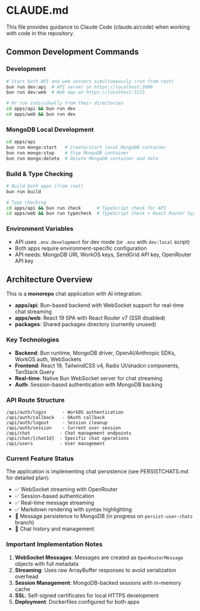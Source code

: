 # CLAUDE.md

This file provides guidance to Claude Code (claude.ai/code) when working with code in this repository.

## Common Development Commands

### Development

```bash
# Start both API and web servers simultaneously (run from root)
bun run dev:api  # API server on https://localhost:3000
bun run dev:web  # Web app on https://localhost:5173

# Or run individually from their directories
cd apps/api && bun run dev
cd apps/web && bun run dev
```

### MongoDB Local Development

```bash
cd apps/api
bun run mongo:start   # Create/start local MongoDB container
bun run mongo:stop    # Stop MongoDB container
bun run mongo:delete  # Delete MongoDB container and data
```

### Build & Type Checking

```bash
# Build both apps (from root)
bun run build

# Type checking
cd apps/api && bun run check      # TypeScript check for API
cd apps/web && bun run typecheck  # TypeScript check + React Router typegen
```

### Environment Variables

- API uses `.env.development` for dev mode (or `.env` with `dev:local` script)
- Both apps require environment-specific configuration
- API needs: MongoDB URI, WorkOS keys, SendGrid API key, OpenRouter API key

## Architecture Overview

This is a **monorepo** chat application with AI integration:

- **apps/api**: Bun-based backend with WebSocket support for real-time chat streaming
- **apps/web**: React 19 SPA with React Router v7 (SSR disabled)
- **packages**: Shared packages directory (currently unused)

### Key Technologies

- **Backend**: Bun runtime, MongoDB driver, OpenAI/Anthropic SDKs, WorkOS auth, WebSockets
- **Frontend**: React 19, TailwindCSS v4, Radix UI/shadcn components, TanStack Query
- **Real-time**: Native Bun WebSocket server for chat streaming
- **Auth**: Session-based authentication with MongoDB backing

### API Route Structure

```text
/api/auth/login      - WorkOS authentication
/api/auth/callback   - OAuth callback
/api/auth/logout     - Session cleanup
/api/auth/session    - Current user session
/api/chat           - Chat management endpoints
/api/chat/[chatId]  - Specific chat operations
/api/users          - User management
```

### Current Feature Status

The application is implementing chat persistence (see PERSISTCHATS.md for detailed plan):

- ✅ WebSocket streaming with OpenRouter
- ✅ Session-based authentication
- ✅ Real-time message streaming
- ✅ Markdown rendering with syntax highlighting
- 🚧 Message persistence to MongoDB (in progress on `persist-user-chats` branch)
- 🚧 Chat history and management

### Important Implementation Notes

1. **WebSocket Messages**: Messages are created as `OpenRouterMessage` objects with full metadata
2. **Streaming**: Uses raw ArrayBuffer responses to avoid serialization overhead
3. **Session Management**: MongoDB-backed sessions with in-memory cache
4. **SSL**: Self-signed certificates for local HTTPS development
5. **Deployment**: Dockerfiles configured for both apps
